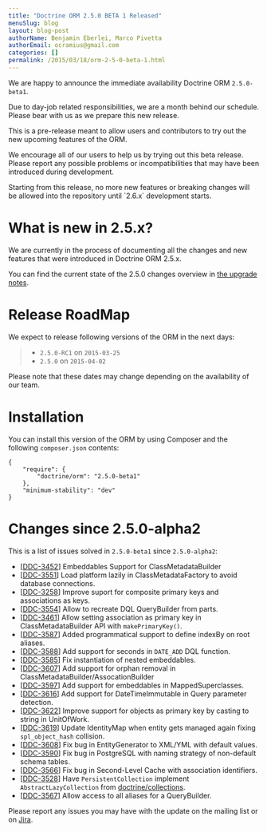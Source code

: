 ```yaml
---
title: "Doctrine ORM 2.5.0 BETA 1 Released"
menuSlug: blog
layout: blog-post
authorName: Benjamin Eberlei, Marco Pivetta
authorEmail: ocramius@gmail.com
categories: []
permalink: /2015/03/18/orm-2-5-0-beta-1.html
---
```

We are happy to announce the immediate availability Doctrine ORM
`2.5.0-beta1`.

Due to day-job related responsibilities, we are a month behind our
schedule. Please bear with us as we prepare this new release.

This is a pre-release meant to allow users and contributors to try out
the new upcoming features of the ORM.

We encourage all of our users to help us by trying out this beta
release. Please report any possible problems or incompatibilities that
may have been introduced during development.

Starting from this release, no more new features or breaking changes
will be allowed into the repository until \`2.6.x\` development starts.

What is new in 2.5.x?
=====================

We are currently in the process of documenting all the changes and new
features that were introduced in Doctrine ORM 2.5.x.

You can find the current state of the 2.5.0 changes overview in [the
upgrade
notes](http://docs.doctrine-project.org/en/latest/changelog/migration_2_5.html).

Release RoadMap
===============

We expect to release following versions of the ORM in the next days:

> -   `2.5.0-RC1` on `2015-03-25`
> -   `2.5.0` on `2015-04-02`

Please note that these dates may change depending on the availability of
our team.

Installation
============

You can install this version of the ORM by using Composer and the
following `composer.json` contents:

~~~~ {.sourceCode .json}
{
    "require": {
        "doctrine/orm": "2.5.0-beta1"
    },
    "minimum-stability": "dev"
}
~~~~

Changes since 2.5.0-alpha2
==========================

This is a list of issues solved in `2.5.0-beta1` since `2.5.0-alpha2`:

-   [[DDC-3452](http://www.doctrine-project.org/jira/browse/DDC-3452)]
    Embeddables Support for ClassMetadataBuilder
-   [[DDC-3551](http://www.doctrine-project.org/jira/browse/DDC-3551)]
    Load platform lazily in ClassMetadataFactory to avoid database
    connections.
-   [[DDC-3258](http://www.doctrine-project.org/jira/browse/DDC-3258)]
    Improve suport for composite primary keys and associations as keys.
-   [[DDC-3554](http://www.doctrine-project.org/jira/browse/DDC-3554)]
    Allow to recreate DQL QueryBuilder from parts.
-   [[DDC-3461](http://www.doctrine-project.org/jira/browse/DDC-3461)]
    Allow setting association as primary key in ClassMetadataBuilder API
    with `makePrimaryKey()`.
-   [[DDC-3587](http://www.doctrine-project.org/jira/browse/DDC-3587)]
    Added programmatical support to define indexBy on root aliases.
-   [[DDC-3588](http://www.doctrine-project.org/jira/browse/DDC-3588)]
    Add support for seconds in `DATE_ADD` DQL function.
-   [[DDC-3585](http://www.doctrine-project.org/jira/browse/DDC-3585)]
    Fix instantiation of nested embeddables.
-   [[DDC-3607](http://www.doctrine-project.org/jira/browse/DDC-3607)]
    Add support for orphan removal in
    ClassMetadataBuilder/AssocationBuilder
-   [[DDC-3597](http://www.doctrine-project.org/jira/browse/DDC-3597)]
    Add support for embeddables in MappedSuperclasses.
-   [[DDC-3616](http://www.doctrine-project.org/jira/browse/DDC-3616)]
    Add support for DateTimeImmutable in Query parameter detection.
-   [[DDC-3622](http://www.doctrine-project.org/jira/browse/DDC-3622)]
    Improve support for objects as primary key by casting to string in
    UnitOfWork.
-   [[DDC-3619](http://www.doctrine-project.org/jira/browse/DDC-3619)]
    Update IdentityMap when entity gets managed again fixing
    `spl_object_hash` collision.
-   [[DDC-3608](http://www.doctrine-project.org/jira/browse/DDC-3608)]
    Fix bug in EntityGenerator to XML/YML with default values.
-   [[DDC-3590](http://www.doctrine-project.org/jira/browse/DDC-3590)]
    Fix bug in PostgreSQL with naming strategy of non-default schema
    tables.
-   [[DDC-3566](http://www.doctrine-project.org/jira/browse/DDC-3566)]
    Fix bug in Second-Level Cache with association identifiers.
-   [[DDC-3528](http://www.doctrine-project.org/jira/browse/DDC-3528)]
    Have `PersistentCollection` implement `AbstractLazyCollection` from
    [doctrine/collections](https://github.com/doctrine/collections).
-   [[DDC-3567](http://www.doctrine-project.org/jira/browse/DDC-3567)]
    Allow access to all aliases for a QueryBuilder.

Please report any issues you may have with the update on the mailing
list or on [Jira](http://www.doctrine-project.org/jira/browse/DDC).
